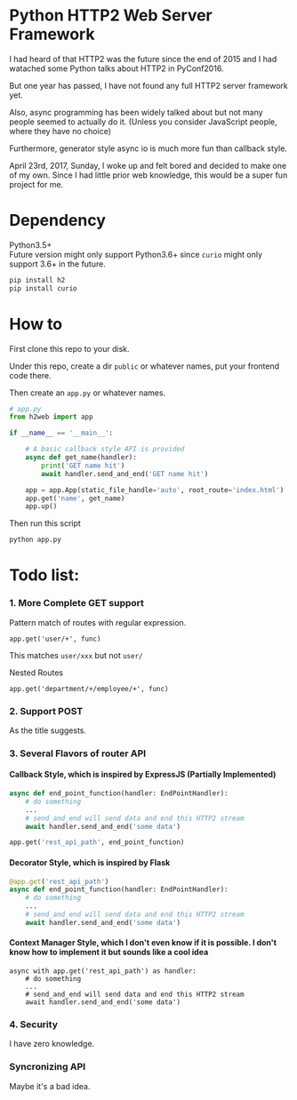 # Python HTTP2 Web Server Framework

I had heard of that HTTP2 was the future since the end of 2015 and I had watached some Python talks about HTTP2 in PyConf2016.

But one year has passed, I have not found any full HTTP2 server framework yet.

Also, async programming has been widely talked about but not many people seemed to actually do it. 
(Unless you consider JavaScript people, where they have no choice)

Furthermore, generator style async io is much more fun than callback style.

April 23rd, 2017, Sunday, I woke up and felt bored and decided to make one of my own. Since I had little prior web knowledge, this would be a super fun project for me.

# Dependency
Python3.5+  
Future version might only support Python3.6+ since `curio` might only support 3.6+ in the future.
```bash
pip install h2
pip install curio
```

# How to
First clone this repo to your disk.

Under this repo, create a dir `public` or whatever names, put your frontend code there.

Then create an `app.py` or whatever names.
```python
# app.py
from h2web import app

if __name__ == '__main__':

	# A basic callback style API is provided
	async def get_name(handler):
		print('GET name hit')
		await handler.send_and_end('GET name hit')

	app = app.App(static_file_handle='auto', root_route='index.html')
	app.get('name', get_name)
	app.up()
```
Then run this script
```bash
python app.py
```

# Todo list:
### 1. More Complete GET support
Pattern match of routes with regular expression.
```
app.get('user/+', func)
```
This matches `user/xxx` but not `user/`

Nested Routes
```
app.get('department/+/employee/+', func)
```

### 2. Support POST
As the title suggests.

### 3. Several Flavors of router API
#### Callback Style, which is inspired by ExpressJS (Partially Implemented)
```python
async def end_point_function(handler: EndPointHandler):
	# do something
	...
	# send_and_end will send data and end this HTTP2 stream
	await handler.send_and_end('some data')

app.get('rest_api_path', end_point_function)
```
#### Decorator Style, which is inspired by Flask
```python
@app.get('rest_api_path')
async def end_point_function(handler: EndPointHandler):
	# do something
	...
	# send_and_end will send data and end this HTTP2 stream
	await handler.send_and_end('some data')
```
#### Context Manager Style, which I don't even know if it is possible. I don't know how to implement it but sounds like a cool idea
```
async with app.get('rest_api_path') as handler:
	# do something
	...
	# send_and_end will send data and end this HTTP2 stream
	await handler.send_and_end('some data')
```

### 4. Security
I have zero knowledge.

### Syncronizing API
Maybe it's a bad idea.

